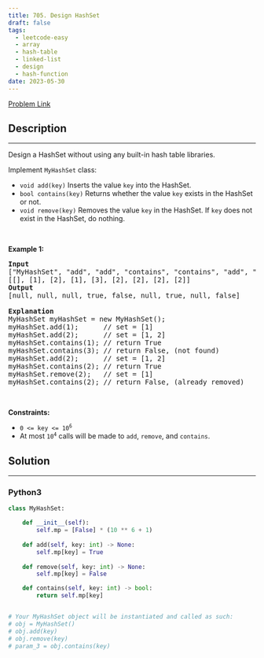 ```yaml
---
title: 705. Design HashSet
draft: false
tags: 
  - leetcode-easy
  - array
  - hash-table
  - linked-list
  - design
  - hash-function
date: 2023-05-30
---
```


[Problem Link](https://leetcode.com/problems/design-hashset/)

## Description

---
<p>Design a HashSet without using any built-in hash table libraries.</p>

<p>Implement <code>MyHashSet</code> class:</p>

<ul>
	<li><code>void add(key)</code> Inserts the value <code>key</code> into the HashSet.</li>
	<li><code>bool contains(key)</code> Returns whether the value <code>key</code> exists in the HashSet or not.</li>
	<li><code>void remove(key)</code> Removes the value <code>key</code> in the HashSet. If <code>key</code> does not exist in the HashSet, do nothing.</li>
</ul>

<p>&nbsp;</p>
<p><strong class="example">Example 1:</strong></p>

<pre>
<strong>Input</strong>
[&quot;MyHashSet&quot;, &quot;add&quot;, &quot;add&quot;, &quot;contains&quot;, &quot;contains&quot;, &quot;add&quot;, &quot;contains&quot;, &quot;remove&quot;, &quot;contains&quot;]
[[], [1], [2], [1], [3], [2], [2], [2], [2]]
<strong>Output</strong>
[null, null, null, true, false, null, true, null, false]

<strong>Explanation</strong>
MyHashSet myHashSet = new MyHashSet();
myHashSet.add(1);      // set = [1]
myHashSet.add(2);      // set = [1, 2]
myHashSet.contains(1); // return True
myHashSet.contains(3); // return False, (not found)
myHashSet.add(2);      // set = [1, 2]
myHashSet.contains(2); // return True
myHashSet.remove(2);   // set = [1]
myHashSet.contains(2); // return False, (already removed)</pre>

<p>&nbsp;</p>
<p><strong>Constraints:</strong></p>

<ul>
	<li><code>0 &lt;= key &lt;= 10<sup>6</sup></code></li>
	<li>At most <code>10<sup>4</sup></code> calls will be made to <code>add</code>, <code>remove</code>, and <code>contains</code>.</li>
</ul>


## Solution

---
### Python3
``` py title='design-hashset'
class MyHashSet:

    def __init__(self):
        self.mp = [False] * (10 ** 6 + 1)
        
    def add(self, key: int) -> None:
        self.mp[key] = True
        
    def remove(self, key: int) -> None:
        self.mp[key] = False

    def contains(self, key: int) -> bool:
        return self.mp[key]


# Your MyHashSet object will be instantiated and called as such:
# obj = MyHashSet()
# obj.add(key)
# obj.remove(key)
# param_3 = obj.contains(key)
```

